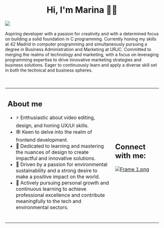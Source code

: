 <html>
<head>
</head>
<body>
<div align="center">
<h1> Hi, I'm Marina 👋🏼 </h1>
</div>

<img src="https://github.com/marinitx/marinitx/assets/123256807/ee754407-9525-4b95-a5fe-8055659e2a1e">
<br>
<br>
Aspiring developer with a passion for creativity and with a determined focus on building a solid foundation in C programming. Currently honing my skills at 42 Madrid in computer programming and simultaneously pursuing a degree in Business Administration and Marketing at URJC. Committed to merging the realms of technology and marketing, with a focus on leveraging programming expertise to drive innovative marketing strategies and business solutions. Eager to continuously learn and apply a diverse skill set in both the technical and business spheres. <br><br><br>

<table>
<tr>
<td width="70%">

<h2>About me</h2>
<ul>
<li>⚡️ Enthusiastic about video editing, design, and honing UX/UI skills.</li>
<li>🕸 Keen to delve into the realm of frontend development.</li>
<li>🧩 Dedicated to learning and mastering the nuances of design to create impactful and innovative solutions.</li>
<li>🦎 Driven by a passion for environmental sustainability and a strong desire to make a positive impact on the world.</li>
<li>🌱 Actively pursuing personal growth and continuous learning to achieve professional excellence and contribute meaningfully to the tech and environmental sectors.</li>
</ul>
<br>
</td>
<td width="30%">
  
<h2>Connect with me:</h2>
  <a target="_blank" href="https://www.linkedin.com/in/marina-higueras/"><img  src="https://imageupload.io/ib/taJnIeoc01ZtBFp_1698827054.png" alt="Frame 1.png"/></a>
  <br><br>
</td>
</body>
</html
